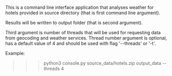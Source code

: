 This is a command line interface application
that analyses weather for hotels provided in source directory
(that is first command line argument).

Results will be written to output folder (that is second argument).

Third argument is number of threads that will be used
for requesting data from geocoding and weather services.
Thread number argument is optional, has a default value of 4
and should be used with flag '--threads' or '-t'.

Example:

>>> python3 console.py source_data/hotels.zip output_data --threads 4